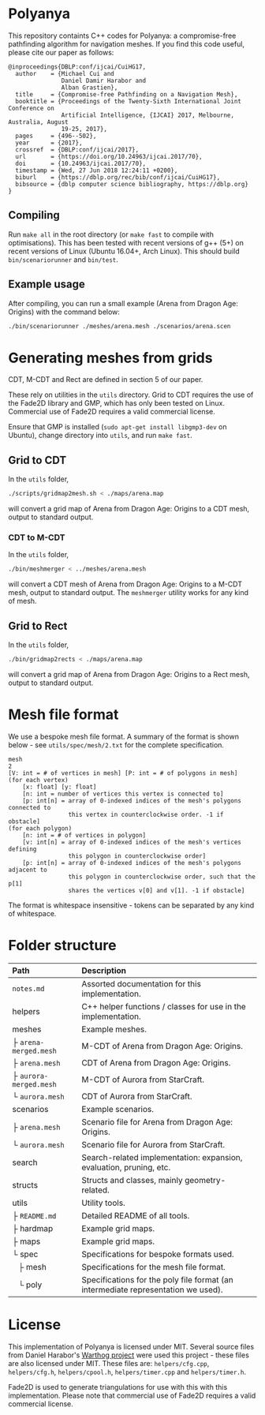 # Polyanya

This repository containts C++ codes for Polyanya: a compromise-free 
pathfinding algorithm for navigation meshes. If you find this code 
useful, please cite our paper as follows:

```
@inproceedings{DBLP:conf/ijcai/CuiHG17,
  author    = {Michael Cui and
               Daniel Damir Harabor and
               Alban Grastien},
  title     = {Compromise-free Pathfinding on a Navigation Mesh},
  booktitle = {Proceedings of the Twenty-Sixth International Joint Conference on
               Artificial Intelligence, {IJCAI} 2017, Melbourne, Australia, August
               19-25, 2017},
  pages     = {496--502},
  year      = {2017},
  crossref  = {DBLP:conf/ijcai/2017},
  url       = {https://doi.org/10.24963/ijcai.2017/70},
  doi       = {10.24963/ijcai.2017/70},
  timestamp = {Wed, 27 Jun 2018 12:24:11 +0200},
  biburl    = {https://dblp.org/rec/bib/conf/ijcai/CuiHG17},
  bibsource = {dblp computer science bibliography, https://dblp.org}
}
```

## Compiling

Run `make all` in the root directory (or `make fast` to compile with
optimisations). This has been tested with recent versions of g++ (5+) on
recent versions of Linux (Ubuntu 16.04+, Arch Linux). This should
build `bin/scenariorunner` and `bin/test`.


## Example usage

After compiling, you can run a small example (Arena from Dragon Age: Origins)
with the command below:

```bash
./bin/scenariorunner ./meshes/arena.mesh ./scenarios/arena.scen
```


# Generating meshes from grids

CDT, M-CDT and Rect are defined in section 5 of our paper.

These rely on utilities in the `utils` directory. Grid to CDT requires the use
of the Fade2D library and GMP, which has only been tested on Linux.
Commercial use of Fade2D requires a valid commercial license.

Ensure that GMP is installed (`sudo apt-get install libgmp3-dev` on Ubuntu),
change directory into `utils`, and run `make fast`.

## Grid to CDT

In the `utils` folder,

```bash
./scripts/gridmap2mesh.sh < ./maps/arena.map
```

will convert a grid map of Arena from Dragon Age: Origins to a CDT mesh, output
to standard output.

### CDT to M-CDT

In the `utils` folder,

```bash
./bin/meshmerger < ../meshes/arena.mesh
```

will convert a CDT mesh of Arena from Dragon Age: Origins to a M-CDT mesh,
output to standard output. The `meshmerger` utility works for any kind of mesh.

## Grid to Rect

In the `utils` folder,

```bash
./bin/gridmap2rects < ./maps/arena.map
```

will convert a grid map of Arena from Dragon Age: Origins to a Rect mesh, output
to standard output.


# Mesh file format

We use a bespoke mesh file format. A summary of the format is shown below -
see `utils/spec/mesh/2.txt` for the complete specification.

```
mesh
2
[V: int = # of vertices in mesh] [P: int = # of polygons in mesh]
(for each vertex)
    [x: float] [y: float]
    [n: int = number of vertices this vertex is connected to]
    [p: int[n] = array of 0-indexed indices of the mesh's polygons connected to
                 this vertex in counterclockwise order. -1 if obstacle]
(for each polygon)
    [n: int = # of vertices in polygon]
    [v: int[n] = array of 0-indexed indices of the mesh's vertices defining
                 this polygon in counterclockwise order]
    [p: int[n] = array of 0-indexed indices of the mesh's polygons adjacent to
                 this polygon in counterclockwise order, such that the p[1]
                 shares the vertices v[0] and v[1]. -1 if obstacle]
```

The format is whitespace insensitive - tokens can be separated by any kind of
whitespace.


# Folder structure

| Path | Description |
| :--- | :---------- |
| `notes.md` | Assorted documentation for this implementation. |
| helpers | C++ helper functions / classes for use in the implementation. |
| meshes | Example meshes. |
| ├ `arena-merged.mesh` | M-CDT of Arena from Dragon Age: Origins. |
| ├ `arena.mesh` | CDT of Arena from Dragon Age: Origins. |
| ├ `aurora-merged.mesh` | M-CDT of Aurora from StarCraft. |
| └ `aurora.mesh` | CDT of Aurora from StarCraft. |
| scenarios | Example scenarios. |
| ├ `arena.mesh` | Scenario file for Arena from Dragon Age: Origins. |
| └ `aurora.mesh` | Scenario file for Aurora from StarCraft. |
| search | Search-related implementation: expansion, evaluation, pruning, etc. |
| structs | Structs and classes, mainly geometry-related. |
| utils | Utility tools. |
| ├ `README.md` | Detailed README of all tools. |
| ├ hardmap | Example grid maps. |
| ├ maps | Example grid maps. |
| └ spec | Specifications for bespoke formats used. |
|   ├ mesh | Specifications for the mesh file format. |
|   └ poly | Specifications for the poly file format (an intermediate representation we used). |


# License

This implementation of Polyanya is licensed under MIT. Several source files from
Daniel Harabor's [Warthog project] were used this project - these files are also
licensed under MIT.
These files are:
`helpers/cfg.cpp`, `helpers/cfg.h`, `helpers/cpool.h`, `helpers/timer.cpp` and
`helpers/timer.h`.

Fade2D is used to generate triangulations for use with this
with this implementation. Please note that commercial use of Fade2D requires
a valid commercial license.


[paper]: http://www.ijcai.org/proceedings/2017/0070.pdf
[Warthog project]: https://bitbucket.org/dharabor/pathfinding
